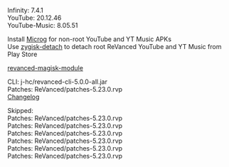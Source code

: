 Infinity: 7.4.1  
YouTube: 20.12.46  
YouTube-Music: 8.05.51  

Install [Microg](https://github.com/ReVanced/GmsCore/releases) for non-root YouTube and YT Music APKs  
Use [zygisk-detach](https://github.com/j-hc/zygisk-detach) to detach root ReVanced YouTube and YT Music from Play Store  

[revanced-magisk-module](https://github.com/j-hc/revanced-magisk-module)
  
CLI: j-hc/revanced-cli-5.0.0-all.jar  
Patches: ReVanced/patches-5.23.0.rvp  
[Changelog](https://github.com/ReVanced/revanced-patches/releases/tag/v5.23.0)  

Skipped:  
Patches: ReVanced/patches-5.23.0.rvp  
Patches: ReVanced/patches-5.23.0.rvp  
Patches: ReVanced/patches-5.23.0.rvp  
Patches: ReVanced/patches-5.23.0.rvp  
Patches: ReVanced/patches-5.23.0.rvp  
Patches: ReVanced/patches-5.23.0.rvp              
